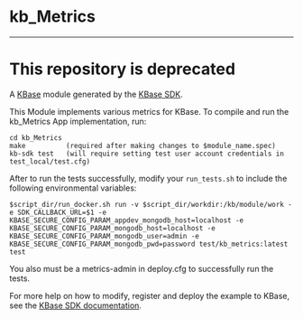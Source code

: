 
# kb_Metrics 
---

# This repository is deprecated

A [KBase](https://kbase.us) module generated by the [KBase SDK](https://github.com/kbase/kb_sdk).

This Module implements various metrics for KBase.  To compile and run the kb_Metrics App implementation, run:

    cd kb_Metrics
    make          (required after making changes to $module_name.spec)
    kb-sdk test   (will require setting test user account credentials in test_local/test.cfg)

After to run the tests successfully, modify your `run_tests.sh` to include the following environmental variables:

    $script_dir/run_docker.sh run -v $script_dir/workdir:/kb/module/work -e SDK_CALLBACK_URL=$1 -e KBASE_SECURE_CONFIG_PARAM_appdev_mongodb_host=localhost -e KBASE_SECURE_CONFIG_PARAM_mongodb_host=localhost -e KBASE_SECURE_CONFIG_PARAM_mongodb_user=admin -e KBASE_SECURE_CONFIG_PARAM_mongodb_pwd=password test/kb_metrics:latest test

You also must be a metrics-admin in deploy.cfg to successfully run the tests.

For more help on how to modify, register and deploy the example to KBase, see the
[KBase SDK documentation](https://github.com/kbase/kb_sdk).

